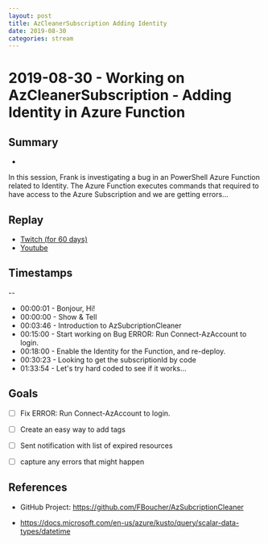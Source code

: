 ```yaml
---
layout: post
title: AzCleanerSubscription Adding Identity
date: 2019-08-30
categories: stream
---
```



# 2019-08-30 - Working on AzCleanerSubscription - Adding Identity in Azure Function

## Summary
-

In this session, Frank is investigating a bug in an PowerShell Azure Function related to Identity. The Azure Function executes commands that required to have access to the Azure Subscription and we are getting errors...

## Replay


- [Twitch (for 60 days)](https://www.twitch.tv/videos/474402852)
- [Youtube](https://youtu.be/KsEq16hAEV0)


## Timestamps
--

- 00:00:01 - Bonjour, Hi!
- 00:00:00 - Show & Tell
- 00:03:46 - Introduction to AzSubcriptionCleaner
- 00:15:00 - Start working on Bug ERROR: Run Connect-AzAccount to login.
- 00:18:00 - Enable the Identity for the Function, and re-deploy.
- 00:30:23 - Looking to get the subscriptionId by code
- 01:33:54 - Let's try hard coded to see if it works...


Goals
-----

- [ ] Fix  ERROR: Run Connect-AzAccount to login.
- [ ] Create an easy way to add tags
- [ ] Sent notification with list of expired resources
- [ ] capture any errors that might happen


References
----------

- GitHub Project: https://github.com/FBoucher/AzSubcriptionCleaner

- https://docs.microsoft.com/en-us/azure/kusto/query/scalar-data-types/datetime
